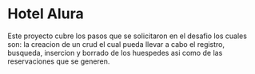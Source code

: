 # Hotel Alura
Este proyecto cubre los pasos que se solicitaron en el desafio los cuales son: la creacion de un crud el cual pueda llevar a cabo el registro, busqueda, insercion y borrado de los huespedes asi como de las reservaciones que se generen.

